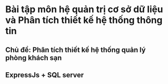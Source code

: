 # Bài tập môn hệ quản trị cơ sở dữ liệu và Phân tích thiết kế hệ thống thông tin
## Chủ đề: Phân tích thiết kế hệ thống quản lý phòng khách sạn
## ExpressJs + SQL server